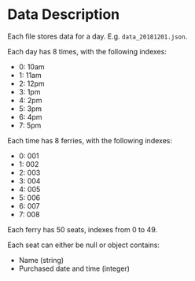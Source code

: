# Data Description

Each file stores data for a day. E.g. `data_20181201.json`.

Each day has 8 times, with the following indexes:

- 0: 10am
- 1: 11am
- 2: 12pm
- 3: 1pm
- 4: 2pm
- 5: 3pm
- 6: 4pm
- 7: 5pm

Each time has 8 ferries, with the following indexes:

- 0: 001
- 1: 002
- 2: 003
- 3: 004
- 4: 005
- 5: 006
- 6: 007
- 7: 008

Each ferry has 50 seats, indexes from 0 to 49.

Each seat can either be null or object contains:

- Name (string)
- Purchased date and time (integer)


